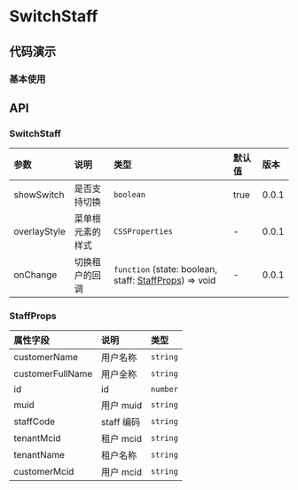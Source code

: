 # SwitchStaff

## 代码演示

### 基本使用

## API

### SwitchStaff

| 参数         | 说明             | 类型                                                                    | 默认值 | 版本  |
| :----------- | :--------------- | :---------------------------------------------------------------------- | :----- | :---- |
| showSwitch   | 是否支持切换     | `boolean`                                                               | true   | 0.0.1 |
| overlayStyle | 菜单根元素的样式 | `CSSProperties`                                                         | -      | 0.0.1 |
| onChange     | 切换租户的回调   | `function` (state: boolean, staff: [StaffProps](./#staffprops)) => void | -      | 0.0.1 |

### StaffProps

| 属性字段         | 说明       | 类型     |
| :--------------- | :--------- | :------- |
| customerName     | 用户名称   | `string` |
| customerFullName | 用户全称   | `string` |
| id               | id         | `number` |
| muid             | 用户 muid  | `string` |
| staffCode        | staff 编码 | `string` |
| tenantMcid       | 租户 mcid  | `string` |
| tenantName       | 租户名称   | `string` |
| customerMcid     | 用户 mcid  | `string` |
